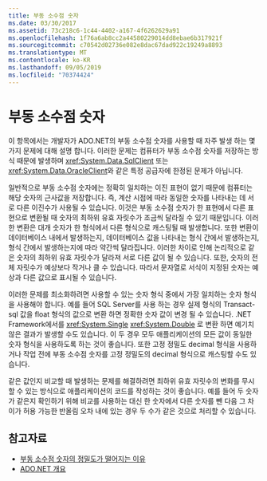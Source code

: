 ```yaml
---
title: 부동 소수점 숫자
ms.date: 03/30/2017
ms.assetid: 73c218c6-1c44-4402-a167-4f6262629a91
ms.openlocfilehash: 1f76a6ab8cc2a44580229014dd8ebae6b317921f
ms.sourcegitcommit: c70542d02736e082e8dac67dad922c19249a8893
ms.translationtype: MT
ms.contentlocale: ko-KR
ms.lasthandoff: 09/05/2019
ms.locfileid: "70374424"
---
```

# <a name="floating-point-numbers"></a>부동 소수점 숫자
이 항목에서는 개발자가 ADO.NET의 부동 소수점 숫자를 사용할 때 자주 발생 하는 몇 가지 문제에 대해 설명 합니다. 이러한 문제는 컴퓨터가 부동 소수점 숫자를 저장하는 방식 때문에 발생하며 <xref:System.Data.SqlClient> 또는 <xref:System.Data.OracleClient>와 같은 특정 공급자에 한정된 문제가 아닙니다.  
  
 일반적으로 부동 소수점 숫자에는 정확히 일치하는 이진 표현이 없기 때문에 컴퓨터는 해당 숫자의 근사값을 저장합니다. 즉, 계산 시점에 따라 동일한 숫자를 나타내는 데 서로 다른 이진수가 사용될 수 있습니다. 이것은 부동 소수점 숫자가 한 표현에서 다른 표현으로 변환될 때 숫자의 최하위 유효 자릿수가 조금씩 달라질 수 있기 때문입니다. 이러한 변환은 대개 숫자가 한 형식에서 다른 형식으로 캐스팅될 때 발생합니다. 또한 변환이 데이터베이스 내에서 발생하는지, 데이터베이스 값을 나타내는 형식 간에서 발생하는지, 형식 간에서 발생하는지에 따라 약간씩 달라집니다. 이러한 차이로 인해 논리적으로 같은 숫자의 최하위 유효 자릿수가 달라져 서로 다른 값이 될 수 있습니다. 또한, 숫자의 전체 자릿수가 예상보다 작거나 클 수 있습니다. 따라서 문자열로 서식이 지정된 숫자는 예상과 다른 값으로 표시될 수 있습니다.  
  
 이러한 문제를 최소화하려면 사용할 수 있는 숫자 형식 중에서 가장 일치하는 숫자 형식을 사용해야 합니다. 예를 들어 SQL Server를 사용 하는 경우 실제 형식의 Transact-sql 값을 float 형식의 값으로 변환 하면 정확한 숫자 값이 변경 될 수 있습니다. .NET Framework에서를 <xref:System.Single> <xref:System.Double> 로 변환 하면 예기치 않은 결과가 발생할 수도 있습니다. 이 두 경우 모두 애플리케이션의 모든 값이 동일한 숫자 형식을 사용하도록 하는 것이 좋습니다. 또한 고정 정밀도 decimal 형식을 사용하거나 작업 전에 부동 소수점 숫자를 고정 정밀도의 decimal 형식으로 캐스팅할 수도 있습니다.  
  
 같은 값인지 비교할 때 발생하는 문제를 해결하려면 최하위 유효 자릿수의 변화를 무시할 수 있는 방식으로 애플리케이션의 코드를 작성하는 것이 좋습니다. 예를 들어 두 숫자가 같은지 확인하기 위해 비교를 사용하는 대신 한 숫자에서 다른 숫자를 뺀 다음 그 차이가 허용 가능한 반올림 오차 내에 있는 경우 두 수가 같은 것으로 처리할 수 있습니다.  
  
## <a name="see-also"></a>참고자료

- [부동 소수점 숫자의 정밀도가 떨어지는 이유](/cpp/build/why-floating-point-numbers-may-lose-precision)
- [ADO.NET 개요](ado-net-overview.md)
